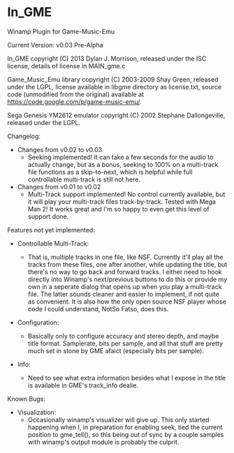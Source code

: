 In_GME
======

Winamp Plugin for Game-Music-Emu

Current Version: v0.03 Pre-Alpha

In_GME copyright (C) 2013 Dylan J. Morrison, released under the ISC license, details of license in MAIN_gme.c

Game_Music_Emu library copyright (C) 2003-2009 Shay Green, released under the 
LGPL, license available in libgme directory as license.txt, source code (unmodified from the original) available at https://code.google.com/p/game-music-emu/.

Sega Genesis YM2612 emulator copyright (C) 2002 Stephane Dallongeville, released under 
the LGPL.

Changelog:
 - Changes from v0.02 to v0.03
   - Seeking implemented! It can take a few seconds for the audio to actually change, but
     as a bonus, seeking to 100% on a multi-track file functions as a skip-to-next, which
     is helpful while full controllable multi-track is still not here.
 - Changes from v0.01 to v0.02
   - Multi-Track support implemented! No control currently available, but it will play
     your multi-track files track-by-track. Tested with Mega Man 2! It works great and 
     I'm so happy to even get this level of support done.

Features not yet implemented:

 - Controllable Multi-Track:
   - That is, multiple tracks in one file, like NSF. Currently it'll 
     play all the tracks from these files, one after another, while updating the title,
     but there's no way to go back and forward tracks. I either need to hook directly into
     Winamp's next/previous buttons to do this or provide my own in a seperate dialog
     that opens up when you play a multi-track file. The latter sounds cleaner and easier
     to implement, if not quite as convenient. It is also how the only open source NSF 
     player whose code I could understand, NotSo Fatso, does this.

 - Configuration:
   - Basically only to configure accuracy and stereo depth, and maybe 
     title format. Samplerate, bits per sample, and all that stuff are 
     pretty much set in stone by GME afaict (especially bits per sample).

 - Info:
   - Need to see what extra information besides what I expose in the 
     title is available in GME's track_info dealie.


Known Bugs:

 - Visualization:
   - Occasionally winamp's visualizer will give up. This only started 
     happening when I, in preparation for enabling seek, tied the 
     current position to gme_tell(), so this being out of sync by a 
     couple samples with winamp's output module is probably the culprit.

